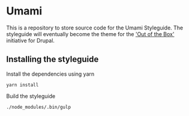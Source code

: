 # Umami

This is a repository to store source code for the Umami Styleguide. The styleguide will eventually become the theme
for the ['Out of the Box'](https://www.drupal.org/node/2847582) initiative for Drupal.

## Installing the styleguide

Install the dependencies using yarn

    yarn install

Build the styleguide

    ./node_modules/.bin/gulp
